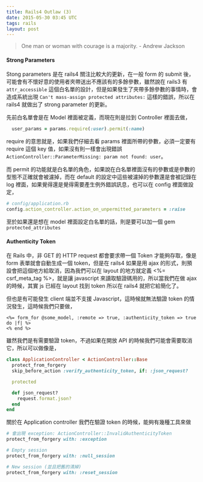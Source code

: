```yaml
---
title: Rails4 Outlaw (3)
date: 2015-05-30 03:45 UTC
tags: rails
layout: post
---
```

> One man or woman with courage is a majority. - Andrew Jackson

#### Strong Parameters
Stong parameters 是在 rails4 關注比較大的更新，在一般 form 的 submit 後，可能會有不懷好意的使用者夾帶送出不應該有的多餘參數，雖然說在 rails3 有 `attr_accessible` 這個白名單的設計，但是如果發生了夾帶多餘參數的事情時，會造成系統出現 `Can't mass-assign protected attributes:` 這樣的錯誤，所以在 rails4 就做出了 strong parameter 的更新。

先前白名單會是在 Model 裡面被定義，而現在則是拉到 Controller 裡面去做，

```ruby
  user_params = params.require(:user).permit(:name)
```
require 的意思就是，如果我們仔細去看 params 裡面所帶的參數，必須一定要有 require 這個 key 值，如果沒有則一樣會出現錯誤 `ActionController::ParameterMissing: param not found: user`。

而 permit 的功能就是白名單的角色，如果說在白名單裡面沒有的參數或是參數的型態不正確就會被濾掉，而在 default 的設定中這些被濾掉的參數還是會被記錄在 log 裡面，如果覺得還是覺得需要產生例外錯誤訊息，也可以在 config 裡面做設定，

```ruby
# config/application.rb
config.action_controller.action_on_unpermitted_parameters = :raise
```
至於如果還是想在 model 裡面設定白名單的話，則是要可以加一個 gem `protected_attributes`

#### Authenticity Token
在 Rails 中，非 GET 的 HTTP request 都會要求帶一個 Token 才能夠存取，像是 form 表單就會自動生成一個 token，但是在 rails4 如果是用 ajax 的形式，則預設會把這個地方給取消，因為我們可以在 layout 的地方就定義 <%= csrf_meta_tag %>，就是讓 javascript 來讀取驗證碼用的，所以當我們在做 ajax 的時候，其實 js 已經在 layout 找到 token 所以在 rails4 就把它給簡化了。

但也是有可能發生 client 端並不支援 Javascript，這時候就無法驗證 token 的情況發生，這時候我們只要做，

```erb
<%= form_for @some_model, :remote => true, :authenticity_token => true do |f| %>
<% end %>
```
雖然我們是有需要驗證 token，不過如果在開放 API 的時候我們可能會需要取消它，所以可以做像是，

```ruby
class ApplicationController < ActionController::Base
  protect_from_forgery
  skip_before_action :verify_authenticity_token, if: :json_request?

  protected

  def json_request?
    request.format.json?
  end
end
```
關於在 Application controller 我們在驗證 token 的時候，能夠有幾種工具來做

```ruby
# 會出現 exception: ActionController::InvalidAuthenticityToken
protect_from_forgery with: :exception

# Empty session
protect_from_forgery with: :null_session

# New session (並且把舊的清掉)
protect_from_forgery with: :reset_session

```
